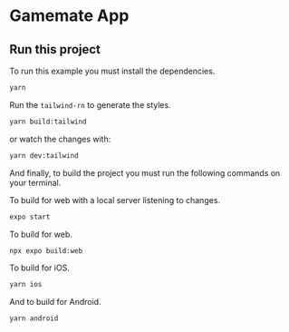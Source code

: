 # Gamemate App

## Run this project

To run this example you must install the dependencies.

```bash
yarn
```

Run the `tailwind-rn` to generate the styles.

```bash
yarn build:tailwind
```

or watch the changes with:

```bash
yarn dev:tailwind
```

And finally, to build the project you must run the following commands on your terminal.

To build for web with a local server listening to changes.
```bash
expo start
```

To build for web.

```bash
npx expo build:web
```

To build for iOS.

```bash
yarn ios
```

And to build for Android.

```bash
yarn android
```
